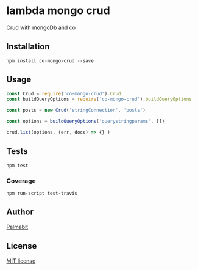 # lambda mongo crud

Crud with mongoDb and co

## Installation

```
npm install co-mongo-crud --save
```

## Usage

```js
const Crud = require('co-mongo-crud').Crud
const buildQueryOptions = require('co-mongo-crud').buildQueryOptions

const posts = new Crud('stringConnection', 'posts')

const options = buildQueryOptions('querystringparams', [])

crud.list(options, (err, docs) => {} )

```

## Tests
```
npm test
```

### Coverage

```
npm run-script test-travis
```

## Author

[Palmabit](https://palmabit.com)

## License

[MIT license](LICENSE)